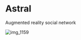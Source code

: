 # Astral
Augmented reality social network


![img_1159](https://cloud.githubusercontent.com/assets/7353547/24998792/3fb0b352-2033-11e7-8161-d2aa699770c7.PNG)

